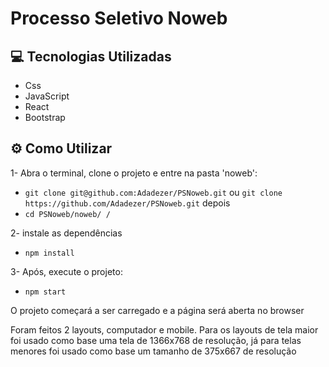 # Processo Seletivo Noweb

## 💻 Tecnologias Utilizadas
- Css
- JavaScript
- React
- Bootstrap

## ⚙️ Como Utilizar

1- Abra o terminal, clone o projeto e entre na pasta 'noweb':

- `git clone git@github.com:Adadezer/PSNoweb.git` ou `git clone https://github.com/Adadezer/PSNoweb.git`
depois
- `cd PSNoweb/noweb/ /`

2- instale as dependências
  - `npm install`

3- Após, execute o projeto:
- `npm start`

 O projeto começará a ser carregado e a página será aberta no browser
 
 Foram feitos 2 layouts, computador e mobile. Para os layouts de tela maior foi usado como base uma tela de 1366x768 de resolução, já para telas menores foi usado como base um tamanho de 375x667 de resolução
